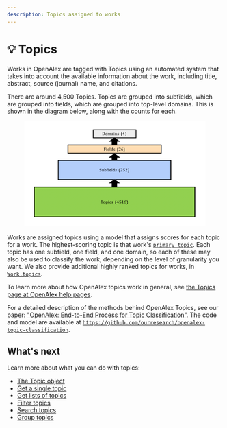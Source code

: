 ```yaml
---
description: Topics assigned to works
---
```


# 💡 Topics

Works in OpenAlex are tagged with Topics using an automated system that takes into account the available information about the work, including title, abstract, source (journal) name, and citations.

There are around 4,500 Topics. Topics are grouped into subfields, which are grouped into fields, which are grouped into top-level domains. This is shown in the diagram below, along with the counts for each.

<figure><img src="../../.gitbook/assets/topics_diag1.png" alt=""><figcaption></figcaption></figure>

Works are assigned topics using a model that assigns scores for each topic for a work. The highest-scoring topic is that work's [`primary_topic`](../works/work-object/README.md#primary_topic). Each topic has one subfield, one field, and one domain, so each of these may also be used to classify the work, depending on the level of granularity you want. We also provide additional highly ranked topics for works, in [`Work.topics`](../works/work-object/README.md#topics).

To learn more about how OpenAlex topics work in general, see [the Topics page at OpenAlex help pages](https://help.openalex.org/how-it-works/topics).

For a detailed description of the methods behind OpenAlex Topics, see our paper: ["OpenAlex: End-to-End Process for Topic Classification"](https://docs.google.com/document/d/1bDopkhuGieQ4F8gGNj7sEc8WSE8mvLZS/edit?usp=sharing&ouid=106329373929967149989&rtpof=true&sd=true). The code and model are available at [`https://github.com/ourresearch/openalex-topic-classification`](https://github.com/ourresearch/openalex-topic-classification).

## What's next

Learn more about what you can do with topics:

* [The Topic object](topic-object.md)
* [Get a single topic](get-a-single-topic.md)
* [Get lists of topics](get-lists-of-topics.md)
* [Filter topics](filter-topics.md)
* [Search topics](search-topics.md)
* [Group topics](group-topics.md)

